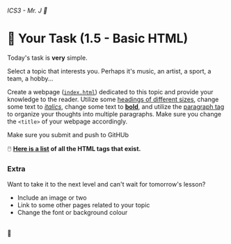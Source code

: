 ###### ICS3 - Mr. J 🐠

# 🚧 Your Task (1.5 - Basic HTML)

Today's task is **very** simple.

Select a topic that interests you. Perhaps it's music, an artist, a sport, a team, a hobby... 

Create a webpage ([`index.html`](index.html)) dedicated to this topic and provide your knowledge to the reader. Utilize some [headings of different sizes](https://www.w3schools.com/tags/tag_hn.asp), change some text to [_italics_](https://www.w3schools.com/tags/tag_i.asp), change some text to [**bold**](https://www.w3schools.com/tags/tag_b.asp), and utilize the [paragraph tag](https://www.w3schools.com/tags/tag_p.asp) to organize your thoughts into multiple paragraphs. Make sure you change the `<title>` of your webpage accordingly.

Make sure you submit and push to GitHUb

🖱️ **[Here is a list](https://www.w3schools.com/tags/default.asp) of all the HTML tags that exist.**

### Extra

Want to take it to the next level and can't wait for tomorrow's lesson?
- Include an image or two
- Link to some other pages related to your topic
- Change the font or background colour

<br>
🐠
